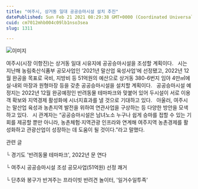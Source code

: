 ```yaml
---
title: "여주시, 상거동 일대 공공승마시설 설치 추진"
datePublished: Sun Feb 21 2021 08:29:38 GMT+0000 (Coordinated Universal Time)
cuid: cm7012mhb004c09lb1nso3sea
slug: 1311

---
```



![이미지](https://cdn.hashnode.com/res/hashnode/image/upload/v1739250887061/afe8c53d-81cc-48c1-9641-5b86493d321d.jpeg)

여주시(시장 이항진)는 상거동 일대 시유지에 공공승마시설을 조성할 계획이다.   시는 지난해 농림축산식품부 공모사업인 ‘2021년 말산업 육성사업’에 선정됐고, 2022년 12월 완공을 목표로 국비, 지방비 등 51억원의 예산으로 상거동 380-6번지 임야 4만㎡에 실·내외 마장과 원형마장 등을 갖춘 공공승마시설을 설치할 계획이다.   공공승마시설 예정지는 2022년 12월 완공예정인 반려동물 테마파크와 맞붙어 있어 두시설이 서로 이용객 확보와 지역경제 활성화에 시너지효과를 낼 것으로 기대하고 있다.   아울러, 여주시는 말산업 육성과 농촌지역 발전을 위하여 연관사업을 구상하는 등 다양한 방안을 모색하고 있다.   시 관계자는 “공공승마시설은 남녀노소 누구나 쉽게 승마를 접할 수 있는 기회를 제공할 뿐만 아니라, 농촌체험·지역관광 인프라와 연계해 여주지역 농촌경제를 활성화하고 관광산업이 성장하는 데 도움이 될 것이다.”라고 말했다.

관련 글

└ 경기도 '반려동물 테마파크', 2022년 문 연다

└ 여주시 공공승마시설 조성 공모사업(51억원) 선정 쾌거

└ 단추와 봉구가 반겨주는 프라이빗 반려견 놀이터, '일거수일투족'
